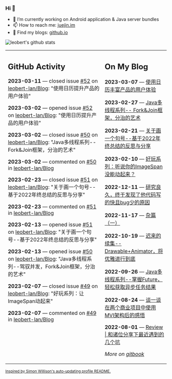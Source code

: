 ### Hi 👋

<!--
**leobert-lan/leobert-lan** is a ✨ _special_ ✨ repository because its `README.md` (this file) appears on your GitHub profile.

Here are some ideas to get you started:

- 🔭 I’m currently working on ...
- 🌱 I’m currently learning ...
- 👯 I’m looking to collaborate on ...
- 🤔 I’m looking for help with ...
- 💬 Ask me about ...
- 📫 How to reach me: ...
- 😄 Pronouns: ...
- ⚡ Fun fact: ...
-->

- 🔭 I’m currently working on Android application & Java server bundles
- 📫 How to reach me: [juejin.im](https://juejin.cn/user/2066737589654327)
- 👀 Find my blogs: [github.io](https://leobert-lan.github.io/)


![leobert's github stats](https://github-readme-stats.vercel.app/api?username=leobert-lan&show_icons=true&count_private=true)

<table><tr><td valign="top" width="60%">

## GitHub Activity
<!-- githubActivity starts -->
**2023-03-11** — closed issue [#52](https://github.com/leobert-lan/Blog/issues/52) on [leobert-lan/Blog](https://github.com/leobert-lan/Blog): "使用日历提升产品的用户体验"

**2023-03-02** — opened issue [#52](https://github.com/leobert-lan/Blog/issues/52) on [leobert-lan/Blog](https://github.com/leobert-lan/Blog): "使用日历提升产品的用户体验"

**2023-03-02** — closed issue [#50](https://github.com/leobert-lan/Blog/issues/50) on [leobert-lan/Blog](https://github.com/leobert-lan/Blog): "Java多线程系列--Fork&Join框架，分治的艺术"

**2023-03-02** — commented on [#50](https://github.com/leobert-lan/Blog/issues/50#issuecomment-1451329548) in [leobert-lan/Blog](https://github.com/leobert-lan/Blog)

**2023-02-23** — closed issue [#51](https://github.com/leobert-lan/Blog/issues/51) on [leobert-lan/Blog](https://github.com/leobert-lan/Blog): "关于画一个句号--基于2022年终总结的反思与分享"

**2023-02-23** — commented on [#51](https://github.com/leobert-lan/Blog/issues/51#issuecomment-1441227602) in [leobert-lan/Blog](https://github.com/leobert-lan/Blog)

**2023-02-13** — opened issue [#51](https://github.com/leobert-lan/Blog/issues/51) on [leobert-lan/Blog](https://github.com/leobert-lan/Blog): "关于画一个句号--基于2022年终总结的反思与分享"

**2023-02-13** — opened issue [#50](https://github.com/leobert-lan/Blog/issues/50) on [leobert-lan/Blog](https://github.com/leobert-lan/Blog): "Java多线程系列--驾驭并发，Fork&Join框架，分治的艺术"

**2023-02-07** — closed issue [#49](https://github.com/leobert-lan/Blog/issues/49) on [leobert-lan/Blog](https://github.com/leobert-lan/Blog): "好玩系列：让ImageSpan动起来"

**2023-02-07** — commented on [#49](https://github.com/leobert-lan/Blog/issues/49#issuecomment-1420141435) in [leobert-lan/Blog](https://github.com/leobert-lan/Blog)
<!-- githubActivity ends -->
</td><td valign="top" width="40%">

## On My Blog
<!-- blog starts -->
**2023-03-07** — [使用日历丰富产品的用户体验](https://juejin.cn/post/7207648496978657341)

**2023-02-27** — [Java多线程系列-- Fork&Join框架，分治的艺术](https://juejin.cn/post/7204782377348726840)

**2023-02-21** — [关于画一个句号--基于2022年终总结的反思与分享](https://juejin.cn/post/7202445722971537465)

**2023-02-10** — [好玩系列：听说你的ImageSpan没能动起来？](https://juejin.cn/post/7197010875398635580)

**2022-12-11** — [研究良久，终于发现了他代码写的快且bug少的原因](https://juejin.cn/post/7175772997582585917)

**2022-11-17** — [杂篇（一）](https://juejin.cn/post/7166899226260013093)

**2022-10-19** — [迟来的续集--Drawable+Animator，将优雅进行到底](https://juejin.cn/post/7155690991721119781)

**2022-09-26** — [Java多线程系列--掌握Future，轻松获取异步任务结果](https://juejin.cn/post/7147552484213719076)

**2022-08-24** — [谈一谈在两个商业项目中使用MVI架构后的感悟](https://juejin.cn/post/7135328592673636359)

**2022-08-01** — [Review | 和诸位分享下最近遇到的几个坑](https://juejin.cn/post/7126207584528236580)
<!-- blog ends -->
_More on [gitbook](https://leobert-lan.github.io/)_
</td></tr></table>

<sub><a href="https://simonwillison.net/2020/Jul/10/self-updating-profile-readme/">Inspired by Simon Willison's auto-updating profile README.</a></sub>